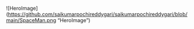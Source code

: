 ![HeroImage](https://github.com/saikumarpochireddygari/saikumarpochireddygari/blob/main/SpaceMan.png “HeroImage”)
